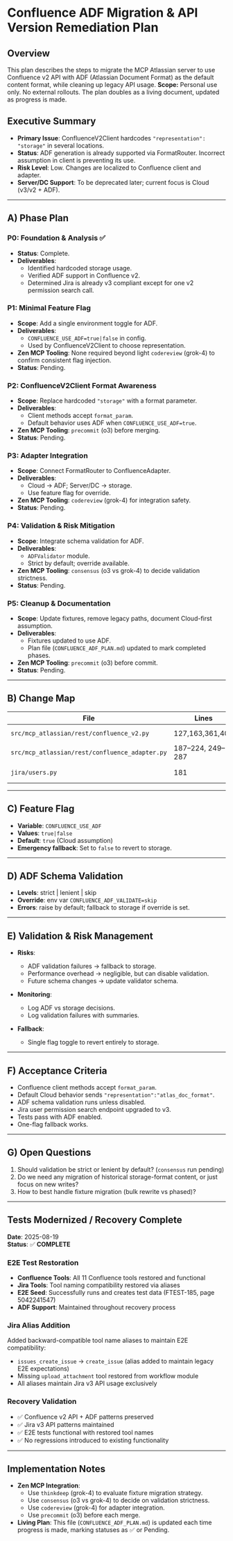 # Confluence ADF Migration & API Version Remediation Plan

## Overview
This plan describes the steps to migrate the MCP Atlassian server to use Confluence v2 API with ADF (Atlassian Document Format) as the default content format, while cleaning up legacy API usage.
**Scope:** Personal use only. No external rollouts. The plan doubles as a living document, updated as progress is made.

## Executive Summary
- **Primary Issue**: ConfluenceV2Client hardcodes `"representation": "storage"` in several locations.
- **Status**: ADF generation is already supported via FormatRouter. Incorrect assumption in client is preventing its use.
- **Risk Level**: Low. Changes are localized to Confluence client and adapter.
- **Server/DC Support**: To be deprecated later; current focus is Cloud (v3/v2 + ADF).

---

## A) Phase Plan

### P0: Foundation & Analysis ✅
- **Status**: Complete.
- **Deliverables**:
  - Identified hardcoded storage usage.
  - Verified ADF support in Confluence v2.
  - Determined Jira is already v3 compliant except for one v2 permission search call.

### P1: Minimal Feature Flag
- **Scope**: Add a single environment toggle for ADF.
- **Deliverables**:
  - `CONFLUENCE_USE_ADF=true|false` in config.
  - Used by ConfluenceV2Client to choose representation.
- **Zen MCP Tooling**: None required beyond light `codereview` (grok-4) to confirm consistent flag injection.
- **Status**: Pending.

### P2: ConfluenceV2Client Format Awareness
- **Scope**: Replace hardcoded `"storage"` with a format parameter.
- **Deliverables**:
  - Client methods accept `format_param`.
  - Default behavior uses ADF when `CONFLUENCE_USE_ADF=true`.
- **Zen MCP Tooling**: `precommit` (o3) before merging.
- **Status**: Pending.

### P3: Adapter Integration
- **Scope**: Connect FormatRouter to ConfluenceAdapter.
- **Deliverables**:
  - Cloud → ADF; Server/DC → storage.
  - Use feature flag for override.
- **Zen MCP Tooling**: `codereview` (grok-4) for integration safety.
- **Status**: Pending.

### P4: Validation & Risk Mitigation
- **Scope**: Integrate schema validation for ADF.
- **Deliverables**:
  - `ADFValidator` module.
  - Strict by default; override available.
- **Zen MCP Tooling**: `consensus` (o3 vs grok-4) to decide validation strictness.
- **Status**: Pending.

### P5: Cleanup & Documentation
- **Scope**: Update fixtures, remove legacy paths, document Cloud-first assumption.
- **Deliverables**:
  - Fixtures updated to use ADF.
  - Plan file (`CONFLUENCE_ADF_PLAN.md`) updated to mark completed phases.
- **Zen MCP Tooling**: `precommit` (o3) before commit.
- **Status**: Pending.

---

## B) Change Map

| File | Lines | Current | Change | Phase |
|------|-------|---------|--------|-------|
| `src/mcp_atlassian/rest/confluence_v2.py` | 127,163,361,407 | `"representation":"storage"` | Use `format_param` | P2 |
| `src/mcp_atlassian/rest/confluence_adapter.py` | 187–224, 249–287 | ADF logic exists | Connect to FormatRouter | P3 |
| `jira/users.py` | 181 | `/rest/api/2/user/permission/search` | Switch to v3 equivalent | P2 |

---

## C) Feature Flag

- **Variable**: `CONFLUENCE_USE_ADF`
- **Values**: `true|false`
- **Default**: `true` (Cloud assumption)
- **Emergency fallback**: Set to `false` to revert to storage.

---

## D) ADF Schema Validation

- **Levels**: strict | lenient | skip
- **Override**: env var `CONFLUENCE_ADF_VALIDATE=skip`
- **Errors**: raise by default; fallback to storage if override is set.

---

## E) Validation & Risk Management

- **Risks**:
  - ADF validation failures → fallback to storage.
  - Performance overhead → negligible, but can disable validation.
  - Future schema changes → update validator schema.

- **Monitoring**:
  - Log ADF vs storage decisions.
  - Log validation failures with summaries.

- **Fallback**:
  - Single flag toggle to revert entirely to storage.

---

## F) Acceptance Criteria

- Confluence client methods accept `format_param`.
- Default Cloud behavior sends `"representation":"atlas_doc_format"`.
- ADF schema validation runs unless disabled.
- Jira user permission search endpoint upgraded to v3.
- Tests pass with ADF enabled.
- One-flag fallback works.

---

## G) Open Questions

1. Should validation be strict or lenient by default? (`consensus` run pending)
2. Do we need any migration of historical storage-format content, or just focus on new writes?
3. How to best handle fixture migration (bulk rewrite vs phased)?

---

## Tests Modernized / Recovery Complete

**Date**: 2025-08-19  
**Status**: ✅ **COMPLETE**

### E2E Test Restoration
- **Confluence Tools**: All 11 Confluence tools restored and functional
- **Jira Tools**: Tool naming compatibility restored via aliases
- **E2E Seed**: Successfully runs and creates test data (FTEST-185, page 5042241547)
- **ADF Support**: Maintained throughout recovery process

### Jira Alias Addition
Added backward-compatible tool name aliases to maintain E2E compatibility:
- `issues_create_issue` → `create_issue` (alias added to maintain legacy E2E expectations)
- Missing `upload_attachment` tool restored from workflow module
- All aliases maintain Jira v3 API usage exclusively

### Recovery Validation
- ✅ Confluence v2 API + ADF patterns preserved
- ✅ Jira v3 API patterns maintained
- ✅ E2E tests functional with restored tool names
- ✅ No regressions introduced to existing functionality

---

## Implementation Notes

- **Zen MCP Integration**:
  - Use `thinkdeep` (grok-4) to evaluate fixture migration strategy.
  - Use `consensus` (o3 vs grok-4) to decide on validation strictness.
  - Use `codereview` (grok-4) for adapter integration.
  - Use `precommit` (o3) before each merge.
- **Living Plan**: This file (`CONFLUENCE_ADF_PLAN.md`) is updated each time progress is made, marking statuses as ✅ or Pending.

